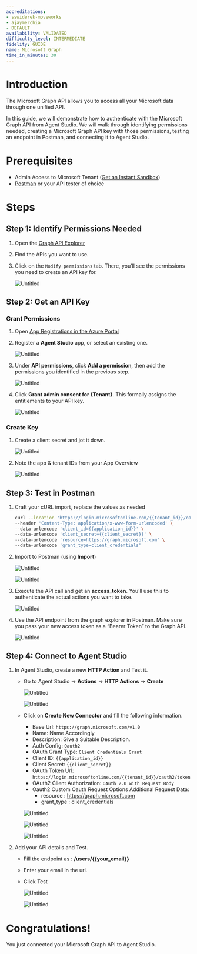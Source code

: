 ```yaml
---
accreditations:
- sswiderek-moveworks
- ajaymerchia
- DEFAULT
availability: VALIDATED
difficulty_level: INTERMEDIATE
fidelity: GUIDE
name: Microsoft Graph
time_in_minutes: 30
---
```


# Introduction

The Microsoft Graph API allows you to access all your Microsoft data through one unified API. 

In this guide, we will demonstrate how to authenticate with the Microsoft Graph API from Agent Studio. We will walk through identifying permissions needed, creating a Microsoft Graph API key with those permissions, testing an endpoint in Postman, and connecting it to Agent Studio.

# Prerequisites

- Admin Access to Microsoft Tenant ([Get an Instant Sandbox](https://developer.microsoft.com/en-US/microsoft-365/dev-program))
- [Postman](https://www.postman.com/downloads/) or your API tester of choice

# Steps

## Step 1: Identify Permissions Needed

1. Open the [Graph API Explorer](https://developer.microsoft.com/en-us/graph/graph-explorer)
2. Find the APIs you want to use. 
3. Click on the `Modify permissions` tab. There, you’ll see the permissions you need to create an API key for.
    
    ![Untitled](Authentication%20Guide%20Microsoft%20Graph%20API%20822c8b4935bd47a6b7b5c633bd75a3a6/Untitled.png)
    

## Step 2: Get an API Key

### Grant Permissions

1. Open [App Registrations in the Azure Portal](https://portal.azure.com/#view/Microsoft_AAD_RegisteredApps/ApplicationsListBlade)
2. Register a **Agent Studio** app, or select an existing one.
    
    ![Untitled](Authentication%20Guide%20Microsoft%20Graph%20API%20822c8b4935bd47a6b7b5c633bd75a3a6/image.png)
    
3. Under **API permissions**, click **Add a permission**, then add the permissions you identified in the previous step.
    
    ![Untitled](Authentication%20Guide%20Microsoft%20Graph%20API%20822c8b4935bd47a6b7b5c633bd75a3a6/Untitled%202.png)
    
4. Click **Grant admin consent for {Tenant}**. This formally assigns the entitlements to your API key.
    
    ![Untitled](Authentication%20Guide%20Microsoft%20Graph%20API%20822c8b4935bd47a6b7b5c633bd75a3a6/Untitled%203.png)
    

### Create Key

1. Create a client secret and jot it down.
    
    ![Untitled](Authentication%20Guide%20Microsoft%20Graph%20API%20822c8b4935bd47a6b7b5c633bd75a3a6/Untitled%204.png)
    
2. Note the app & tenant IDs from your App Overview
    
    ![Untitled](Authentication%20Guide%20Microsoft%20Graph%20API%20822c8b4935bd47a6b7b5c633bd75a3a6/Untitled%205.png)
    

## Step 3: Test in Postman

1. Craft your cURL import, replace the values as needed
    
    ```bash
    curl --location 'https://login.microsoftonline.com/{{tenant_id}}/oauth2/token' \
    --header 'Content-Type: application/x-www-form-urlencoded' \
    --data-urlencode 'client_id={{application_id}}' \
    --data-urlencode 'client_secret={{client_secret}}' \
    --data-urlencode 'resource=https://graph.microsoft.com' \
    --data-urlencode 'grant_type=client_credentials'
    ```
    
2. Import to Postman (using **Import**)
    
    ![Untitled](Authentication%20Guide%20Microsoft%20Graph%20API%20822c8b4935bd47a6b7b5c633bd75a3a6/Untitled%206.png)
    
    ![Untitled](Authentication%20Guide%20Microsoft%20Graph%20API%20822c8b4935bd47a6b7b5c633bd75a3a6/Untitled%207.png)
    
3. Execute the API call and get an **access_token**. You’ll use this to authenticate the actual actions you want to take.
    
    ![Untitled](Authentication%20Guide%20Microsoft%20Graph%20API%20822c8b4935bd47a6b7b5c633bd75a3a6/Untitled%208.png)
    
4. Use the API endpoint from the graph explorer in Postman. Make sure you pass your new access token as a “Bearer Token” to the Graph API.
    
    ![Untitled](Authentication%20Guide%20Microsoft%20Graph%20API%20822c8b4935bd47a6b7b5c633bd75a3a6/Untitled%209.png)
    

## Step 4: Connect to Agent Studio

1. In Agent Studio, create a new **HTTP Action** and Test it.
   - Go to Agent Studio -> **Actions** -> **HTTP Actions** -> **Create**

      ![Untitled](Authentication%20Guide%20Microsoft%20Graph%20API%20822c8b4935bd47a6b7b5c633bd75a3a6/Pasted%20Graphic.png)

      ![Untitled](Authentication%20Guide%20Microsoft%20Graph%20API%20822c8b4935bd47a6b7b5c633bd75a3a6/Pasted%20Graphic%201.png)
   
   - Click on **Create New Connector** and fill the following information.
        - Base Url: `https://graph.microsoft.com/v1.0`
        - Name: Name Accordingly
        - Description: Give a Suitable Description.
        - Auth Config: `Oauth2`
        - OAuth Grant Type: `Client Credentials Grant`
        - Client ID: `{{application_id}}`
        - Client Secret: `{{client_secret}}`
        - OAuth Token Url: `https://login.microsoftonline.com/{{tenant_id}}/oauth2/token`
        - OAuth2 Client Authorization: `OAuth 2.0 with Request Body`
        - Oauth2 Custom Oauth Request Options Additional Request Data:
            - resource : https://graph.microsoft.com
            - grant_type : client_credentials
  
        ![Untitled](Authentication%20Guide%20Microsoft%20Graph%20API%20822c8b4935bd47a6b7b5c633bd75a3a6/Pasted_Graphic_2.png)
   
        ![Untitled](Authentication%20Guide%20Microsoft%20Graph%20API%20822c8b4935bd47a6b7b5c633bd75a3a6/Pasted_Graphic_3.png)
   
        ![Untitled](Authentication%20Guide%20Microsoft%20Graph%20API%20822c8b4935bd47a6b7b5c633bd75a3a6/Pasted_Graphic_4.png)
   
3. Add your API details and Test.
    - Fill the endpoint as : **/users/{{your_email}}**
    - Enter your email in the url.
    - Click Test
   
      ![Untitled](Authentication%20Guide%20Microsoft%20Graph%20API%20822c8b4935bd47a6b7b5c633bd75a3a6/Pasted_Graphic_6.png)

      ![Untitled](Authentication%20Guide%20Microsoft%20Graph%20API%20822c8b4935bd47a6b7b5c633bd75a3a6/Pasted_Graphic_7.png)

# Congratulations!

You just connected your Microsoft Graph API to Agent Studio.
